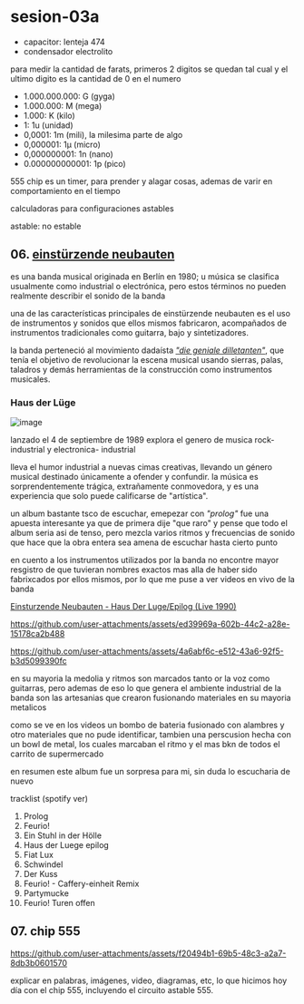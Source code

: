 # sesion-03a

- capacitor: lenteja 474
- condensador electrolito

para medir la cantidad de farats, primeros 2 digitos se quedan tal cual y el ultimo digito es la cantidad de 0 en el numero

- 1.000.000.000: G (gyga)
- 1.000.000: M (mega)
- 1.000: K (kilo)
- 1: 1u (unidad)
- 0,0001: 1m (mili), la milesima parte de algo
- 0,000001: 1µ (micro)
- 0,000000001: 1n (nano)
- 0.000000000001: 1p (pico)

555 chip es un timer, para prender y alagar cosas, ademas de varir en comportamiento en el tiempo

calculadoras para configuraciones astables

astable: no estable


## 06. [einstürzende neubauten](https://es.wikipedia.org/wiki/Einstürzende_Neubauten)

es una banda musical originada en Berlín en 1980; u música se clasifica usualmente como industrial o electrónica, pero estos términos no pueden realmente describir el sonido de la banda

una de las características principales de einstürzende neubauten es el uso de instrumentos y sonidos que ellos mismos fabricaron, acompañados de instrumentos tradicionales como guitarra, bajo y sintetizadores. 

la banda perteneció al movimiento dadaísta [_"die geniale dilletanten"_](https://www.makma.net/subcultura-alemana-de-los-80/), que tenía el objetivo de revolucionar la escena musical usando sierras, palas, taladros y demás herramientas de la construcción como instrumentos musicales.

### Haus der Lüge

![image](https://github.com/user-attachments/assets/8734040c-5159-4922-bbc8-a30524da3797)

lanzado el 4 de septiembre de 1989 explora el genero de musica rock-industrial y electronica- industrial 

lleva el humor industrial a nuevas cimas creativas, llevando un género musical destinado únicamente a ofender y confundir. la música es sorprendentemente trágica, extrañamente conmovedora, y es una experiencia que solo puede calificarse de "artística".

un album bastante tsco de escuchar, emepezar con _"prolog"_ fue una apuesta interesante ya que de primera dije "que raro" y pense que todo el album seria asi de tenso, pero mezcla varios ritmos y frecuencias de sonido que hace que la obra entera sea amena de escuchar hasta cierto punto

en cuento a los instrumentos utilizados por la banda no encontre mayor resgistro de que tuvieran nombres exactos mas alla de haber sido fabrixcados por ellos mismos, por lo que me puse a ver videos en vivo de la banda

[Einsturzende Neubauten - Haus Der Luge/Epilog (Live 1990)](https://youtu.be/0Ve5ceF_BiI?si=zj5PhG0p7hyMEyAa)

https://github.com/user-attachments/assets/ed39969a-602b-44c2-a28e-15178ca2b488

https://github.com/user-attachments/assets/4a6abf6c-e512-43a6-92f5-b3d5099390fc

en su mayoria la medolia y ritmos son marcados tanto or la voz como guitarras, pero ademas de eso lo que genera el ambiente industrial de la banda son las artesanias que crearon fusionando materiales en su mayoria metalicos

como se ve en los videos un bombo de bateria fusionado con alambres y otro materiales que no pude identificar, tambien una perscusion hecha con un bowl de metal, los cuales marcaban el ritmo y el mas bkn de todos el carrito de supermercado

en resumen este album fue un sorpresa para mi, sin duda lo escucharia de nuevo

tracklist (spotify ver)
1. Prolog
2. Feurio!
3. Ein Stuhl in der Hölle
4. Haus der Luege epilog
5. Fiat Lux
6. Schwindel
7. Der Kuss
8. Feurio! - Caffery-einheit Remix
9. Partymucke
10. Feurio! Turen offen

## 07. chip 555

https://github.com/user-attachments/assets/f20494b1-69b5-48c3-a2a7-8db3b0601570


explicar en palabras, imágenes, video, diagramas, etc, lo que hicimos hoy día con el chip 555, incluyendo el circuito astable 555.
